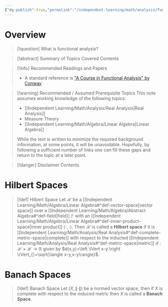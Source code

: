 ```yaml
---
{"dg-publish":true,"permalink":"/independent-learning/math/analysis/functional-analysis/","created":"2024-12-24T17:22:10.441-07:00","updated":"2025-03-14T20:49:14.000-06:00"}
---
```


# Overview
>[!question] What is functional analysis?
>


> [!abstract] Summary of Topics Covered
> Contents

> [!info] Recommended Readings and Papers
> - A standard reference is ["A Course in Functional Analysis" by Conway](https://link.springer.com/book/10.1007/978-1-4757-4383-8)  

> [!warning] Recommended / Assumed Prerequisite Topics
> This note assumes working knowledge of the following topics:
> - [[Independent Learning/Math/Analysis/Real Analysis\|Real Analysis]]
> - Measure Theory
> - [[Independent Learning/Math/Algebra/Linear Algebra\|Linear Algebra]]
>
> While the text is written to minimize the required background information, at some points, it will be unavoidable. Hopefully, by following a sufficient number of links one can fill these gaps and return to the topic at a later point.

> [!danger] Disclaimer
> Contents

# Hilbert Spaces

>[!def] Hilbert Space
>Let $\mathcal{H}$ be a [[Independent Learning/Math/Algebra/Linear Algebra#^def-vector-space\|vector space]] over a [[Independent Learning/Math/Algebra/Abstract Algebra#^def-field\|field]] $\mathbb{F}$ with an [[Independent Learning/Math/Algebra/Linear Algebra#^def-inner-product-space\|inner product]] $\langle \cdot,\cdot\rangle$. Then $\mathcal{H}$ is called a **Hilbert space** if it is [[Independent Learning/Math/Analysis/Real Analysis#^def-complete-metric-space\|complete]] with respect to the inducted [[Independent Learning/Math/Analysis/Real Analysis#^def-metric-space\|metric]] $d:\mathcal{H}\times \mathcal{H} \rightarrow \mathbb{R}$ given by $d(x,y)=\left \lVert x-y \right \rVert_{}=\sqrt{\langle x-y,x-y\rangle}$.

# Banach Spaces

>[!def] Banach Space
>Let $(X,\left \lVert \cdot \right \rVert_{})$ be a normed vector space, then if $X$ is complete with respect to the induced metric then $X$ is called a **Banach Space**.
